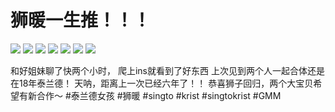 # 狮暖一生推！！！

![](img/1532dee6-ccd9-4288-9ea9-b64cd41ceb18.jpg)
![](img/a08cc329-03e3-4f93-8840-d4c678ac8aa1.jpg)
![](img/92e67977-26b0-40f3-a74f-2cb1797dbb2b.jpg)
![](img/9830f703-6a6f-4a36-928e-68566e5ae554.jpg)
![](img/a357cab9-3f25-43ad-82fe-2ff333d2d597.jpg)
![](img/a696c276-824b-4894-8821-f468e8bba821.jpg)
![](img/135b139f-144d-4d6d-a563-98e5f0b08751.jpg)

和好姐妹聊了快两个小时，
爬上ins就看到了好东西
上次见到两个人一起合体还是在18年泰兰德！
天呐，距离上一次已经六年了！！
恭喜狮子回归，两个大宝贝希望有新合作～
#泰兰德女孩 #狮暖 #singto #krist #singtokrist #GMM